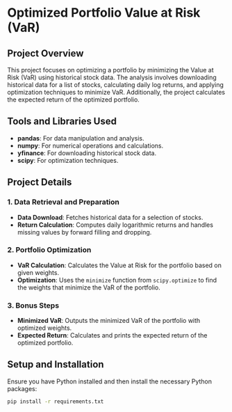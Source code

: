 # Optimized Portfolio Value at Risk (VaR)

## Project Overview
This project focuses on optimizing a portfolio by minimizing the Value at Risk (VaR) using historical stock data. The analysis involves downloading historical data for a list of stocks, calculating daily log returns, and applying optimization techniques to minimize VaR. Additionally, the project calculates the expected return of the optimized portfolio.

## Tools and Libraries Used
- **pandas**: For data manipulation and analysis.
- **numpy**: For numerical operations and calculations.
- **yfinance**: For downloading historical stock data.
- **scipy**: For optimization techniques.

## Project Details

### 1. Data Retrieval and Preparation
- **Data Download**: Fetches historical data for a selection of stocks.
- **Return Calculation**: Computes daily logarithmic returns and handles missing values by forward filling and dropping.

### 2. Portfolio Optimization
- **VaR Calculation**: Calculates the Value at Risk for the portfolio based on given weights.
- **Optimization**: Uses the `minimize` function from `scipy.optimize` to find the weights that minimize the VaR of the portfolio.

### 3. Bonus Steps
- **Minimized VaR**: Outputs the minimized VaR of the portfolio with optimized weights.
- **Expected Return**: Calculates and prints the expected return of the optimized portfolio.

## Setup and Installation

Ensure you have Python installed and then install the necessary Python packages:

```bash
pip install -r requirements.txt
